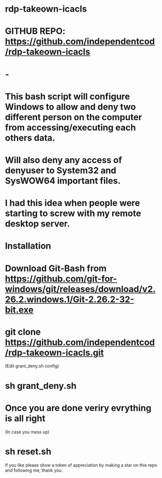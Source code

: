# rdp-takeown-icacls

# GITHUB REPO: https://github.com/independentcod/rdp-takeown-icacls 
# - 
# This bash script will configure Windows to allow and deny two different person on the computer from accessing/executing each others data. 
# Will also deny any access of denyuser to System32 and SysWOW64 important files. 
# I had this idea when people were starting to screw with my remote desktop server. 

# Installation

# Download Git-Bash from https://github.com/git-for-windows/git/releases/download/v2.26.2.windows.1/Git-2.26.2-32-bit.exe

# git clone https://github.com/independentcod/rdp-takeown-icacls.git
(Edit grant_deny.sh config)
# sh grant_deny.sh

# Once you are done veriry evrything is all right
(In case you mess up)
# sh reset.sh

If you like please show a token of appreciation by making a star on this repo and following me, thank you.

